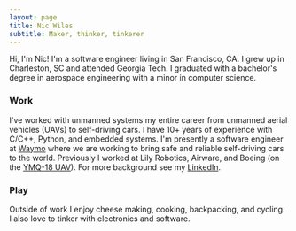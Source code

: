 ```yaml
---
layout: page
title: Nic Wiles
subtitle: Maker, thinker, tinkerer
---
```


Hi, I'm Nic! I'm a software engineer living in San Francisco, CA. I grew up in Charleston, SC and attended Georgia Tech. I graduated with a bachelor's degree in aerospace engineering with a minor in computer science.

<!--
# TODO(stopthatcow): Add resume link.
-->

### Work
I've worked with unmanned systems my entire career from unmanned aerial vehicles (UAVs) to self-driving cars. I have 10+ years of experience with C/C++, Python, and embedded systems. I'm presently a software engineer at [Waymo](https://www.waymo.com) where we are working to bring safe and reliable self-driving cars to the world. Previously I worked at Lily Robotics, Airware, and Boeing (on the [YMQ-18 UAV](https://en.wikipedia.org/wiki/Boeing_A160_Hummingbird)). For more background see my [LinkedIn](https://www.linkedin.com/in/nicholas-wiles-35805912).

### Play
Outside of work I enjoy cheese making, cooking, backpacking, and cycling. I also love to tinker with electronics and software.